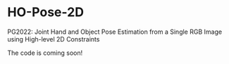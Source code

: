 # HO-Pose-2D
PG2022: Joint Hand and Object Pose Estimation from a Single RGB Image using High-level 2D Constraints

The code is coming soon!

